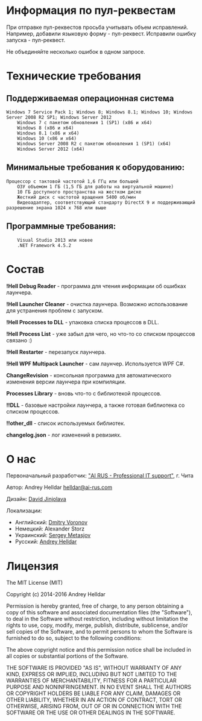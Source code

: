 # Информация по пул-реквестам

При отправке пул-реквестов просьба учитывать объем исправлений. Например, добавили языковую форму - пул-реквест. Исправили ошибку запуска - пул-реквест.

Не объединяйте несколько ошибок в одном запросе.


# Технические требования

## Поддерживаемая операционная система

	Windows 7 Service Pack 1; Windows 8; Windows 8.1; Windows 10; Windows Server 2008 R2 SP1; Windows Server 2012
		Windows 7 с пакетом обновления 1 (SP1) (x86 и x64)
		Windows 8 (x86 и x64)
		Windows 8.1 (x86 и x64)
		Windows 10 (x86 и x64)
		Windows Server 2008 R2 с пакетом обновления 1 (SP1) (x64)
		Windows Server 2012 (x64)

## Минимальные требования к оборудованию:

	Процессор с тактовой частотой 1,6 ГГц или большей
		ОЗУ объемом 1 ГБ (1,5 ГБ для работы на виртуальной машине)
		10 ГБ доступного пространства на жестком диске
		Жесткий диск с частотой вращения 5400 об/мин
		Видеоадаптер, соответствующий стандарту DirectX 9 и поддерживающий разрешение экрана 1024 x 768 или выше

## Программные требования:

		Visual Studio 2013 или новее
		.NET Framework 4.5.2


# Состав

**!Hell Debug Reader** - программа для чтения информации об ошибках лаунчера.

**!Hell Launcher Cleaner** - очистка лаунчера. Возможно использование для устранения проблем с запуском.

**!Hell Processes to DLL** - упаковка списка процессов в DLL.

**!Hell Process List** - уже забыл для чего, но что-то со списком процессов связано :)

**!Hell Restarter** - перезапуск лаунчера.

**!Hell WPF Multipack Launcher** - сам лаунчер. Используется WPF C#.

**ChangeRevision** - консольная программа для автоматического изменения версии лаунчера при компиляции.

**Processes Library** - вновь что-то с библиотекой процессов.

**!!DLL** - базовые настройки лаунчера, а также готовая библиотека со списком процессов.

**!!other_dll** - список используемых библиотек.

**changelog.json** - лог изменений в ревизиях.


# О нас

Первоначальный разработчик: ["AI RUS - Professional IT support"](http://ai-rus.com), г. Чита

Автор: Andrey Helldar <helldar@ai-rus.com>

Дизайн: [David Jinjolava](https://new.vk.com/jinjolavadavid)

Локализации:

- Английский: [Dmitry Voronov](https://new.vk.com/amiramedia)
- Немецкий: Alexander Storz
- Украинский: [Sergey Metasjov](https://new.vk.com/metasev)
- Русский: [Andrey Helldar](https://new.vk.com/helldar)


# Лицензия

The MIT License (MIT)

Copyright (c) 2014-2016 Andrey Helldar

Permission is hereby granted, free of charge, to any person obtaining a copy
of this software and associated documentation files (the "Software"), to deal
in the Software without restriction, including without limitation the rights
to use, copy, modify, merge, publish, distribute, sublicense, and/or sell
copies of the Software, and to permit persons to whom the Software is
furnished to do so, subject to the following conditions:

The above copyright notice and this permission notice shall be included in all
copies or substantial portions of the Software.

THE SOFTWARE IS PROVIDED "AS IS", WITHOUT WARRANTY OF ANY KIND, EXPRESS OR
IMPLIED, INCLUDING BUT NOT LIMITED TO THE WARRANTIES OF MERCHANTABILITY,
FITNESS FOR A PARTICULAR PURPOSE AND NONINFRINGEMENT. IN NO EVENT SHALL THE
AUTHORS OR COPYRIGHT HOLDERS BE LIABLE FOR ANY CLAIM, DAMAGES OR OTHER
LIABILITY, WHETHER IN AN ACTION OF CONTRACT, TORT OR OTHERWISE, ARISING FROM,
OUT OF OR IN CONNECTION WITH THE SOFTWARE OR THE USE OR OTHER DEALINGS IN THE
SOFTWARE.
